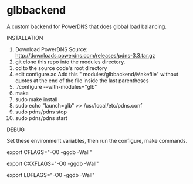 glbbackend
==========

A custom backend for PowerDNS that does global load balancing.


INSTALLATION

1. Download PowerDNS Source: http://downloads.powerdns.com/releases/pdns-3.3.tar.gz
2. git clone this repo into the modules directory.
3. cd to the source code's root directory
4. edit configure.ac
   Add this " modules/glbbackend/Makefile" without quotes at the end of the file inside the last parentheses
4. ./configure --with-modules="glb"
5. make
6. sudo make install
7. sudo echo "launch=glb" >> /usr/local/etc/pdns.conf
8. sudo pdns/pdns stop
9. sudo pdns/pdns start

DEBUG

Set these environment variables, then run the configure, make commands.

export CFLAGS="-O0 -ggdb -Wall"

export CXXFLAGS="-O0 -ggdb -Wall"

export LDFLAGS="-O0 -ggdb -Wall"

